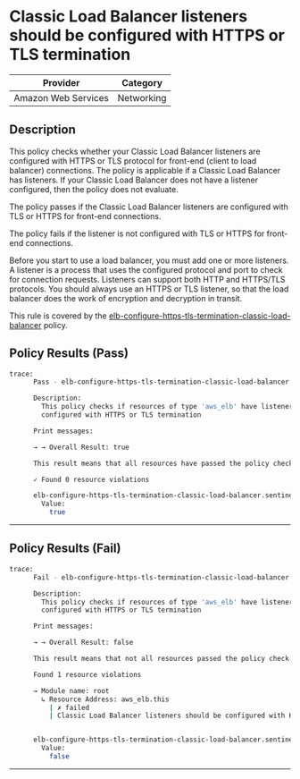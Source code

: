 # Classic Load Balancer listeners should be configured with HTTPS or TLS termination

| Provider            | Category     |
|---------------------|--------------|
| Amazon Web Services | Networking   |

## Description

This policy checks whether your Classic Load Balancer listeners are configured with HTTPS or TLS protocol for front-end (client to load balancer) connections. The policy is applicable if a Classic Load Balancer has listeners. If your Classic Load Balancer does not have a listener configured, then the policy does not evaluate.

The policy passes if the Classic Load Balancer listeners are configured with TLS or HTTPS for front-end connections.

The policy fails if the listener is not configured with TLS or HTTPS for front-end connections.

Before you start to use a load balancer, you must add one or more listeners. A listener is a process that uses the configured protocol and port to check for connection requests. Listeners can support both HTTP and HTTPS/TLS protocols. You should always use an HTTPS or TLS listener, so that the load balancer does the work of encryption and decryption in transit.

This rule is covered by the [elb-configure-https-tls-termination-classic-load-balancer](https://github.com/hashicorp/policy-library-FSBP-Policy-Set-for-AWS-Terraform/blob/main/policies/elb/elb-configure-https-tls-termination-classic-load-balancer.sentinel) policy.

## Policy Results (Pass)
```bash
trace:
      Pass - elb-configure-https-tls-termination-classic-load-balancer.sentinel

      Description:
        This policy checks if resources of type 'aws_elb' have listeners
        configured with HTTPS or TLS termination

      Print messages:

      → → Overall Result: true

      This result means that all resources have passed the policy check for the policy elb-configure-https-tls-termination-classic-load-balancer.

      ✓ Found 0 resource violations

      elb-configure-https-tls-termination-classic-load-balancer.sentinel:60:1 - Rule "main"
        Value:
          true
```

---

## Policy Results (Fail)
```bash
trace:
      Fail - elb-configure-https-tls-termination-classic-load-balancer.sentinel

      Description:
        This policy checks if resources of type 'aws_elb' have listeners
        configured with HTTPS or TLS termination

      Print messages:

      → → Overall Result: false

      This result means that not all resources passed the policy check and the protected behavior is not allowed for the policy elb-configure-https-tls-termination-classic-load-balancer.

      Found 1 resource violations

      → Module name: root
        ↳ Resource Address: aws_elb.this
          | ✗ failed
          | Classic Load Balancer listeners should be configured with HTTPS or TLS termination. Refer to https://docs.aws.amazon.com/securityhub/latest/userguide/elb-controls.html#elb-3 for more details.


      elb-configure-https-tls-termination-classic-load-balancer.sentinel:60:1 - Rule "main"
        Value:
          false
```

---